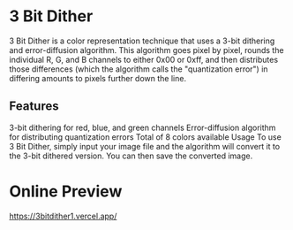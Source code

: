 # 3 Bit Dither
3 Bit Dither is a color representation technique that uses a 3-bit dithering and error-diffusion algorithm. This algorithm goes pixel by pixel, rounds the individual R, G, and B channels to either 0x00 or 0xff, and then distributes those differences (which the algorithm calls the "quantization error") in differing amounts to pixels further down the line.

## Features
3-bit dithering for red, blue, and green channels
Error-diffusion algorithm for distributing quantization errors
Total of 8 colors available
Usage
To use 3 Bit Dither, simply input your image file and the algorithm will convert it to the 3-bit dithered version. You can then save the converted image.

# Online Preview
https://3bitdither1.vercel.app/

